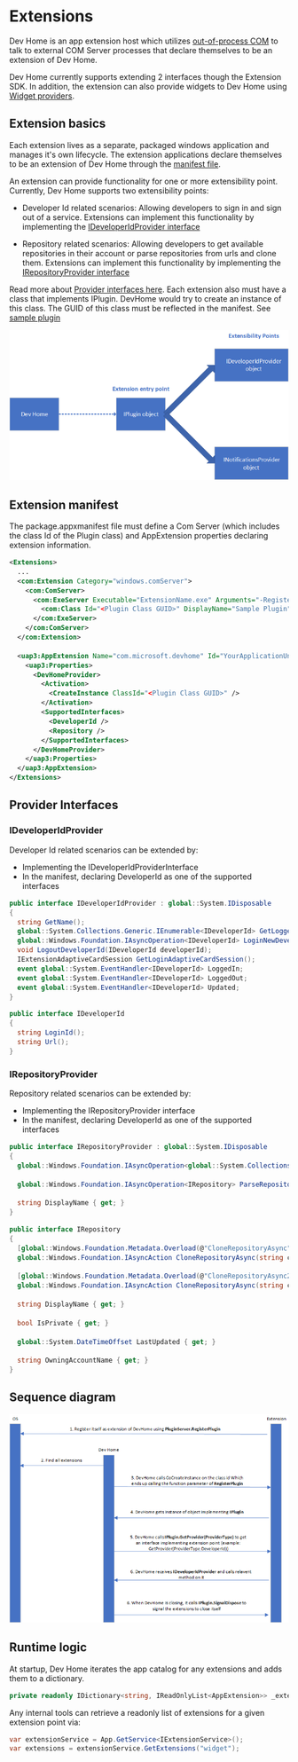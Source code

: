 # Extensions

Dev Home is an app extension host which utilizes [out-of-process COM](https://learn.microsoft.com/en-us/samples/dotnet/samples/out-of-process-com-server/) to talk to external COM Server processes that declare themselves to be an extension of Dev Home.

Dev Home currently supports extending 2 interfaces though the Extension SDK. In addition, the extension can also provide widgets to Dev Home using [Widget providers](https://learn.microsoft.com/en-us/windows/apps/develop/widgets/widget-providers).

## Extension basics

Each extension lives as a separate, packaged windows application and manages it's own lifecycle. The extension applications declare themselves to be an extension of Dev Home through the [manifest file](#extension-manifest).

An extension can provide functionality for one or more extensibility point. Currently, Dev Home supports two extensibility points:

- Developer Id related scenarios: Allowing developers to sign in and sign out of a service. Extensions can implement this functionality by implementing the [IDeveloperIdProvider interface](#ideveloperidprovider)
  
- Repository related scenarios: Allowing developers to get available repositories in their account or parse repositories from urls and clone them. Extensions can implement this functionality by implementing the [IRepositoryProvider interface](#irepositoryprovider)

Read more about [Provider interfaces here](#provider-interfaces). Each extension also must have a class that implements IPlugin. DevHome would try to create an instance of this class. The GUID of this class must be reflected in the manifest. See [sample plugin](../SamplePlugin/SamplePlugin.cs)

![Extension Flow](./images/extension-flow.png)

## Extension manifest

The package.appxmanifest file must define a Com Server (which includes the class Id of the Plugin class) and AppExtension properties declaring extension information.

```xml
<Extensions>
  ...
  <com:Extension Category="windows.comServer">
    <com:ComServer>
      <com:ExeServer Executable="ExtensionName.exe" Arguments="-RegisterProcessAsComServer" DisplayName="Sample Extension">
        <com:Class Id="<Plugin Class GUID>" DisplayName="Sample Plugin" />
      </com:ExeServer>
    </com:ComServer>
  </com:Extension>

  <uap3:AppExtension Name="com.microsoft.devhome" Id="YourApplicationUniqueId" PublicFolder="Public" DisplayName="Sample Extension" Description="This is a sample description.">
    <uap3:Properties>
      <DevHomeProvider>
        <Activation>
          <CreateInstance ClassId="<Plugin Class GUID>" />
        </Activation>
        <SupportedInterfaces>
          <DeveloperId />
          <Repository />
        </SupportedInterfaces>
      </DevHomeProvider>
    </uap3:Properties>
  </uap3:AppExtension>
</Extensions>
```

## Provider Interfaces

### IDeveloperIdProvider

Developer Id related scenarios can be extended by:
- Implementing the IDeveloperIdProviderInterface
- In the manifest, declaring DeveloperId as one of the supported interfaces

```cs
public interface IDeveloperIdProvider : global::System.IDisposable
{
  string GetName();
  global::System.Collections.Generic.IEnumerable<IDeveloperId> GetLoggedInDeveloperIds();
  global::Windows.Foundation.IAsyncOperation<IDeveloperId> LoginNewDeveloperIdAsync();
  void LogoutDeveloperId(IDeveloperId developerId);
  IExtensionAdaptiveCardSession GetLoginAdaptiveCardSession();
  event global::System.EventHandler<IDeveloperId> LoggedIn;
  event global::System.EventHandler<IDeveloperId> LoggedOut;
  event global::System.EventHandler<IDeveloperId> Updated;
}
```

```cs
public interface IDeveloperId
{
  string LoginId();
  string Url();
}
```
### IRepositoryProvider

Repository related scenarios can be extended by:
- Implementing the IRepositoryProvider interface
- In the manifest, declaring DeveloperId as one of the supported interfaces

```cs
public interface IRepositoryProvider : global::System.IDisposable
{
  global::Windows.Foundation.IAsyncOperation<global::System.Collections.Generic.IEnumerable<IRepository>> GetRepositoriesAsync(IDeveloperId developerId);
  
  global::Windows.Foundation.IAsyncOperation<IRepository> ParseRepositoryFromUrlAsync(global::System.Uri uri);
  
  string DisplayName { get; }
}
```

```cs
public interface IRepository
{
  [global::Windows.Foundation.Metadata.Overload(@"CloneRepositoryAsync")]
  global::Windows.Foundation.IAsyncAction CloneRepositoryAsync(string cloneDestination, IDeveloperId developerId);

  [global::Windows.Foundation.Metadata.Overload(@"CloneRepositoryAsync2")]
  global::Windows.Foundation.IAsyncAction CloneRepositoryAsync(string cloneDestination);
  
  string DisplayName { get; }
  
  bool IsPrivate { get; }
  
  global::System.DateTimeOffset LastUpdated { get; }
  
  string OwningAccountName { get; }
}
```


## Sequence diagram

![Extension Sequence](./images/extension-sequence.png)

## Runtime logic

At startup, Dev Home iterates the app catalog for any extensions and adds them to a dictionary.
```cs
private readonly IDictionary<string, IReadOnlyList<AppExtension>> _extensions = new Dictionary<string, IReadOnlyList<AppExtension>>();
```

Any internal tools can retrieve a readonly list of extensions for a given extension point via:
```cs
var extensionService = App.GetService<IExtensionService>();
var extensions = extensionService.GetExtensions("widget");
```
